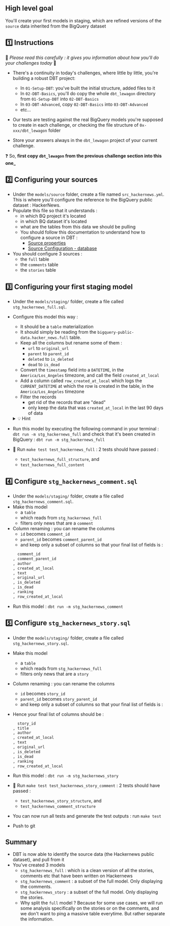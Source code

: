 ## High level goal

You'll create your first models in staging, which are refined versions of the `source` data inherited from the BigQuery dataset

## 1️⃣ Instructions

:rotating_light: _Please read this carefully : it gives you information about how you'll do your challenges today_ :rotating_light:

- There's a continuity in today's challenges, where little by little, you're building a robust DBT project:
  - In `01-Setup-DBT`: you've built the initial structure, added files to it
  - In `02-DBT-Basics`, you'll do copy the whole `dbt_lewagon` directory from `01-Setup-DBT` into `02-DBT-Basics`
  - In `03-DBT-Advanced`, copy  `02-DBT-Basics` into `03-DBT-Advanced`
  - etc...

- Our tests are testing against the real BigQuery models you're supposed to create in each challenge, or checking the file structure of `0x-xxx/dbt_lewagon` folder

- Store your answers always in the `dbt_lewagon` project of your current challenge.

❓ So, **first copy `dbt_lewagon` from the previous challenge section into this one_**

## 2️⃣ Configuring your sources

- Under the `models/source` folder, create a file named `src_hackernews.yml`. This is where you'll configure the reference to the BigQuery public dataset : HackerNews.
- Populate this file so that it understands :
  - in which BQ project it's located
  - in which BQ dataset it's located
  - what are the tables from this data we should be pulling
  - You should follow this documentation to understand how to configure a source in DBT :
    - [Source properties](https://docs.getdbt.com/reference/source-properties)
    - [Source Configuration - database](https://docs.getdbt.com/reference/resource-properties/database)
- You should configure 3 sources :
  - the `full` table
  - the `comments` table
  - the `stories` table

## 3️⃣ Configuring your first staging model

- Under the `models/staging/` folder, create a file called `stg_hackernews_full.sql`.
- Configure this model this way :
  - It should be a `table` materialization
  - It should simply be reading from the `bigquery-public-data.hacker_news.full` table.
  - Keep all the columns but rename some of them :
    - `url` to `original_url`
    - `parent` to `parent_id`
    - `deleted` to `is_deleted`
    - `dead` to `is_dead`
  - Convert the `timestamp` field into a `DATETIME`, in the `America/Los_Angeles` timezone, and call the field `created_at_local`
  - Add a column called `row_created_at_local` which logs the `CURRENT_DATETIME` at which the row is created in the table, in the `America/Los_Angeles` timezone
  - Filter the records
    - get rid of the records that are "dead"
    - only keep the data that was `created_at_local` in the last 90 days of data

  <details>
    <summary markdown='span'>💡 Hint</summary>
    You can you can use the `DATE_SUB` SQL function
  </details>

- Run this model by executing the following command in your terminal : `dbt run -m stg_hackernews_full` and check that it's been created in BigQuery : `dbt run -m stg_hackernews_full`
- 🧪 Run `make test test_hackernews_full` : 2 tests should have passed :
  - `test_hackernews_full_structure`, and
  - `test_hackernews_full_content`

## 4️⃣ Configure `stg_hackernews_comment.sql` 

- Under the `models/staging/` folder, create a file called `stg_hackernews_comment.sql`.
- Make this model
  - a `table`
  - which reads from `stg_hackernews_full`
  - filters only news that are a `comment`
- Column renaming : you can rename the columns
  - `id` becomes `comment_id`
  - `parent_id` becomes `comment_parent_id`
  - and keep only a subset of columns so that your final list of fields is :
  ```sql
    comment_id
  , comment_parent_id
  , author
  , created_at_local
  , text
  , original_url
  , is_deleted
  , is_dead
  , ranking
  , row_created_at_local
  ```
- Run this model : `dbt run -m stg_hackernews_comment`

## 5️⃣ Configure `stg_hackernews_story.sql`
- Under the `models/staging/` folder, create a file called `stg_hackernews_story.sql`.
- Make this model
  - a `table`
  - which reads from `stg_hackernews_full`
  - filters only news that are a `story`
- Column renaming : you can rename the columns
  - `id` becomes `story_id`
  - `parent_id` becomes `story_parent_id`
  - and keep only a subset of columns so that your final list of fields is :

- Hence your final list of columns should be :
  ```sql
    story_id
  , title
  , author
  , created_at_local
  , text
  , original_url
  , is_deleted
  , is_dead
  , ranking
  , row_created_at_local
  ```
- Run this model : `dbt run -m stg_hackernews_story`
- 🧪 Run `make test test_hackernews_story_comment` : 2 tests should have passed :
  - `test_hackernews_story_structure`, and
  - `test_hackernews_comment_structure`
- You can now run all tests and generate the test outputs : run `make test`
- Push to git

## Summary

- DBT is now able to identify the source data (the Hackernews public dataset), and pull from it
- You've created 3 models
  - `stg_hackernews_full` : which is a clean version of all the stories, comments etc that have been written on Hackernews
  -  `stg_hackernews_comment` : a subset of the full model. Only displaying the comments.
  -  `stg_hackernews_story` : a subset of the full model. Only displaying the stories.
  - Why split the `full` model ? Because for some use cases, we will run some analysis specifically on the stories or on the comments, and we don't want to ping a massive table everytime. But rather separate the information.
